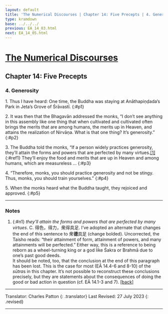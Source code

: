 ```yaml
---
layout: default
title: 'The Numerical Discourses | Chapter 14: Five Precepts | 4. Generosity'
type: kramdown
base: ../../../
previous: EA_14_03.html
next: EA_14_05.html
---
```


# [The Numerical Discourses](../index.html)
## Chapter 14: Five Precepts
### 4. Generosity

1\. Thus I have heard: One time, the Buddha was staying at Anāthapiṇḍada’s Park in Jeta’s Grove of Śrāvastī.
{:#p1}

2\. It was then that the Bhagavān addressed the monks, “I don’t see anything in this assembly like one thing that when cultivated and cultivated often brings the merits that are among humans, the merits up in Heaven, and attains the realization of Nirvāṇa. What is that one thing? It’s generosity.”
{:#p2}

3\. The Buddha told the monks, “If a person widely practices generosity, they’ll attain the forms and powers that are perfected by many virtues.[\[1\]](#n1){:#ref1} They’ll enjoy the food and merits that are up in Heaven and among humans, which are measureless …
{:#p3}

4\. “Therefore, monks, you should practice generosity and not be stingy. Thus, monks, you should train yourselves.”
{:#p4}

5\. When the monks heard what the Buddha taught, they rejoiced and approved.
{:#p5}

---

### Notes

1. {:#n1} <em>they’ll attain the forms and powers that are perfected by many virtues</em>. C. 得色，得力，衆得具足. I’ve adopted an alternate that changes the end of this sentence to 衆<strong>德</strong>具足 (change bolded). Uncorrected, the Taisho reads: “their attainment of form, attainment of powers, and many attainments will be perfected.” Either way, this is a reference to being reborn as a wheel-turning king or a god like Śakra or Brahmā due to one’s past good deeds.<br/>
It should be noted, too, that the conclusion at the end of this paragraph has been lost. This is the case for most (EĀ 14.4-6 and 8-10) of the <em>sūtra</em>s in this chapter. It’s not possible to reconstruct these conclusions precisely, but they are statements about the consequences of doing the good or bad action in question (cf. EĀ 14.1-3 and 7). [\[back\]](#ref1)

---

Translator: Charles Patton
{: .translator}
Last Revised: 27 July 2023
{: .revised}

---